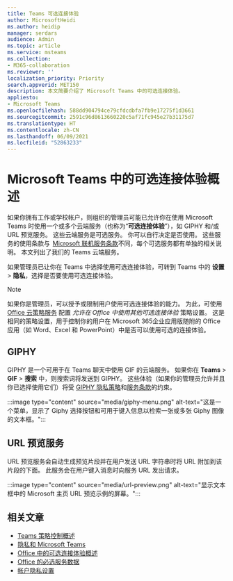 ```yaml
---
title: Teams 可选连接体验
author: MicrosoftHeidi
ms.author: heidip
manager: serdars
audience: Admin
ms.topic: article
ms.service: msteams
ms.collection:
- M365-collaboration
ms.reviewer: ''
localization_priority: Priority
search.appverid: MET150
description: 本文简要介绍了 Microsoft Teams 中的可选连接体验。
appliesto:
- Microsoft Teams
ms.openlocfilehash: 588dd904794ce79cfdcdbfa7fb9e17275f1d3661
ms.sourcegitcommit: 2591c96d8613660220c5af71fc945e27b31175d7
ms.translationtype: HT
ms.contentlocale: zh-CN
ms.lasthandoff: 06/09/2021
ms.locfileid: "52863233"
---
```

# <a name="overview-of-optional-connected-experiences-in-microsoft-teams"></a>Microsoft Teams 中的可选连接体验概述

如果你拥有工作或学校帐户，则组织的管理员可能已允许你在使用 Microsoft Teams 时使用一个或多个云端服务（也称为“**可选连接体验**”），如 GIPHY 和/或 URL 预览服务。 这些云端服务是可选服务。 你可以自行决定是否使用。 这些服务的使用条款与  [Microsoft 联机服务条款](https://www.microsoft.com/licensing/product-licensing/products)不同，每个可选服务都有单独的相关说明。 本文列出了我们的 Teams 云端服务。

如果管理员已让你在 Teams 中选择使用可选连接体验，可转到 Teams 中的 **设置** > **隐私**，选择是否要使用可选连接体验。

> [!NOTE]
> 如果你是管理员，可以授予或限制用户使用可选连接体验的能力。 为此，可使用 [Office 云策略服务](/deployoffice/overview-office-cloud-policy-service) 配置 *允许在 Office 中使用其他可选连接体验* 策略设置。 这是相同的策略设置，用于控制你的用户在 Microsoft 365企业应用版随附的 Office 应用（如 Word、Excel 和 PowerPoint）中是否可以使用可选的连接体验。

## <a name="giphy"></a>GIPHY

GIPHY 是一个可用于在 Teams 聊天中使用 GIF 的云端服务。 如果你在 **Teams** > **GIF** > **搜索** 中，则搜索词将发送到 GIPHY。 这些体验（如果你的管理员允许并且你已选择使用它们）将受 [GIPHY 隐私策略](https://support.giphy.com/hc/articles/360032872931-GIPHY-Privacy-Policy)和[服务条款](https://support.giphy.com/hc/articles/360020027752-GIPHY-User-Terms-of-Service)的约束。

:::image type="content" source="media/giphy-menu.png" alt-text="这是一个菜单，显示了 Giphy 选择按钮和可用于键入信息以检索一张或多张 Giphy 图像的文本框。":::

## <a name="url-preview-service"></a>URL 预览服务

URL 预览服务会自动生成预览片段并在用户发送 URL 字符串时将 URL 附加到该片段的下面。 此服务会在用户键入消息时向服务 URL 发出请求。

:::image type="content" source="media/url-preview.png" alt-text="显示文本框中的 Microsoft 主页 URL 预览示例的屏幕。":::

## <a name="related-articles"></a>相关文章

- [Teams 策略控制概述](policy-control-overview.md)
- [隐私和 Microsoft Teams](teams-privacy.md)
- [Office 中的可选连接体验概述](/deployoffice/privacy/optional-connected-experiences)
- [Office 的必选服务数据](/deployoffice/privacy/required-service-data)
- [帐户隐私设置](https://support.microsoft.com/office/3e7bc183-bf52-4fd0-8e6b-78978f7f121b)
